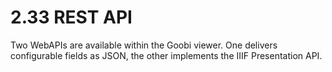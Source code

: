 # 2.33 REST API

Two WebAPIs are available within the Goobi viewer. One delivers configurable fields as JSON, the other implements the IIIF Presentation API.

